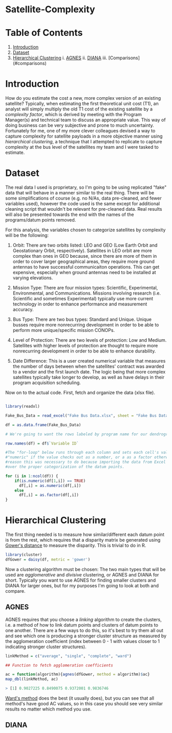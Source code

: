 # Satellite-Complexity

# Table of Contents

1. [Introduction](#introduction)
2. [Dataset](#dataset)
3. [Hierarchical Clustering](#hc)
    i. [AGNES](#agnes)
    ii. [DIANA](#diana)
    iii. [Comparisons] (#comparisons)

<a name="introduction"></a> 
# Introduction

How do you estimate the cost a new, more complex version of an existing satellite? Typically, when estimating the first theoretical unit cost (T1), an analyst will simply multiply the old T1 cost of the existing satellite by a *complexity factor*, which is derived by meeting with the Program Manager(s) and technical team to discuss an appropriate value. This way of doing business can be very subjective and prone to much uncertainty. Fortunately for me, one of my more clever colleagues devised a way to capture complexity for satellite payloads in a more objective manner using *hierarchical clustering*, a technique that I attempted to replicate to capture complexity at the bus level of the satellites my team and I were tasked to estimate.

<a name="dataset"></a> 
# Dataset

The real data I used is proprietary, so I'm going to be using replicated "fake" data that will behave in a manner similar to the real thing. There will be some simplifications of course (e.g. no N/As, data pre-cleaned, and fewer variables used), however the code used is the same except for additional cleaning script that wouldn't be relevant for pre-cleaned data. Real results will also be presented towards the end with the names of the programs/datum points removed. 

For this analysis, the variables chosen to categorize satellites by complexity will be the following:

1. Orbit: There are two orbits listed: LEO and GEO (Low Earth Orbit and Geostationary Orbit, respectively). Satellites in LEO orbit     are more complex than ones in GEO because, since there are more of them in order to cover larger geographical areas, they require more ground antennas to have successful communicaiton operations. This can get expensive, especially when ground antennas need to be installed at varying elevations.

2. Mission Type: There are four mission types: Scientific, Experimental, Environmental, and Communications. Missions involving research (i.e. Scientific and sometimes Experimental) typically use more current technology in order to enhance performance and measurement accuracy. 

3. Bus Type: There are two bus types: Standard and Unique. Unique busses require more nonrecurring development in order to be able to perform more unique/specific mission CONOPs.  

4. Level of Protection: There are two levels of protection: Low and Medium. Satellites with higher levels of protection are thought to require more nonrecurring development in order to be able to enhance durability. 

5. Date Difference: This is a user created numerical variable that measures the number of days between when the satellites' contract was awarded to a vendor and the first launch date. The logic being that more complex satellites typically take longer to develop, as well as have delays in their program acquisition scheduling.

Now on to the actual code. First, fetch and organize the data (xlsx file).

```R

library(readxl)

Fake_Bus_Data = read_excel("Fake Bus Data.xlsx", sheet = "Fake Bus Data - For RStudio")

df = as.data.frame(Fake_Bus_Data)

# We're going to want the rows labeled by program name for our dendrogram charts later.

row.names(df) = df$`Variable ID` 

#The "for-loop" below runs through each column and sets each cell's value to either 
#"numeric" if the value checks out as a number, or a as a factor otherwise. For some 
#reason this was necessary to do because importing the data from Excel to R didn't carry
#over the proper categorization of the datum points.

for (i in 1:ncol(df)) {
    if(is.numeric(df[1,i]) == TRUE)
      df[,i] = as.numeric(df[,i])
    else
      df[,i] = as.factor(df[,i])
}


```
<a name="hc"></a> 
# Hierarchical Clustering

The first thing needed is to measure how similar/different each datum point is from the rest, which requires that a disparity matrix be generated using [Gower's distance](https://www.math.vu.nl/~sbhulai/papers/thesis-vandenhoven.pdf) to measure the disparity. This is trivial to do in R.

```R
library(cluster)
dfGower = daisy(df, metric = 'gower')
```

Now a clustering algorithm must be chosen: The two main types that will be used are *agglomerative* and *divisive* clustering, or AGNES and DIANA for short. Typically you want to use AGNES for finding smaller clusters and DIANA for larger ones, but for my purposes I'm going to look at both and compare.

<a name="agnes"></a> 
## AGNES

AGNES requires that you choose a *linking* algorithm to create the clusters, i.e. a method of how to link datum points and clusters of datum points to one another. There are a few ways to do this, so it's best to try them all out and see which one is producing a stronger cluster structure as measured by the agglomeration coefficient (index between 0 - 1 with values closer to 1 indicating stronger cluster structures). 

```R
linkMethod = c("average", "single", "complete", "ward")

## Function to fetch agglomeration coefficients

ac = function(algorithm){agnes(dfGower, method = algorithm)$ac}
map_dbl(linkMethod, ac)

> [1] 0.9027225 0.8490075 0.9372001 0.9836746
```
[Ward's method](https://en.wikipedia.org/wiki/Ward%27s_method) does the best (it usually does), but you can see that all method's have good AC values, so in this case you should see very similar results no matter which method you use.

<a name="diana"></a> 
## DIANA
